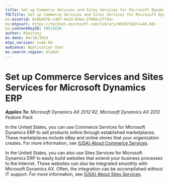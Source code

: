 ```yaml
---
title: Set up Commerce Services and Sites Services for Microsoft Dynamics ERP
TOCTitle: Set up Commerce Services and Sites Services for Microsoft Dynamics ERP
ms:assetid: 8c6b447b-cd67-4e1d-83ee-2f90ec2ff2ec
ms:mtpsurl: https://technet.microsoft.com/library/Hh597163(v=AX.60)
ms:contentKeyID: 39519220
author: Khairunj
ms.date: 04/18/2014
mtps_version: v=AX.60
audience: Application User
ms.search.region: Global
---
```


# Set up Commerce Services and Sites Services for Microsoft Dynamics ERP 


_**Applies To:** Microsoft Dynamics AX 2012 R2, Microsoft Dynamics AX 2012 Feature Pack_

In the United States, you can use Commerce Services for Microsoft Dynamics ERP to sell products online through established marketplaces. These marketplaces include eBay and online stores that your organization creates. For more information, see [(USA) About Commerce Services](usa-about-commerce-services.md).

In the United States, you can also use Sites Services for Microsoft Dynamics ERP to easily build websites that extend your business processes to the Internet. These websites can also be integrated smoothly with Microsoft Dynamics AX. Often, the integration can be accomplished without IT support. For more information, see [(USA) About Sites Services](usa-about-sites-services.md).

  


